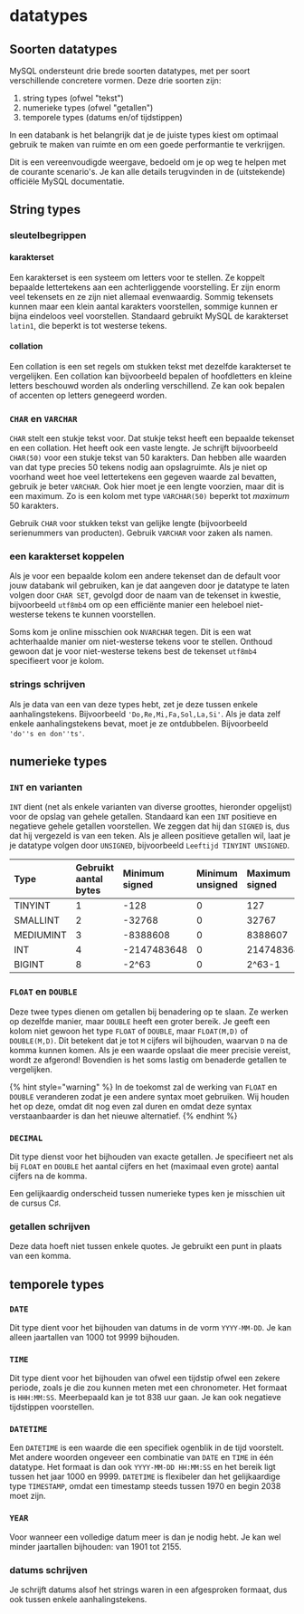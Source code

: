 # datatypes

## Soorten datatypes

MySQL ondersteunt drie brede soorten datatypes, met per soort verschillende concretere vormen. Deze drie soorten zijn:

1. string types \(ofwel "tekst"\)
2. numerieke types \(ofwel "getallen"\)
3. temporele types \(datums en/of tijdstippen\)

In een databank is het belangrijk dat je de juiste types kiest om optimaal gebruik te maken van ruimte en om een goede performantie te verkrijgen.

Dit is een vereenvoudigde weergave, bedoeld om je op weg te helpen met de courante scenario's. Je kan alle details terugvinden in de \(uitstekende\) officiële MySQL documentatie.

## String types

### sleutelbegrippen

#### karakterset

Een karakterset is een systeem om letters voor te stellen. Ze koppelt bepaalde lettertekens aan een achterliggende voorstelling. Er zijn enorm veel tekensets en ze zijn niet allemaal evenwaardig. Sommig tekensets kunnen maar een klein aantal karakters voorstellen, sommige kunnen er bijna eindeloos veel voorstellen. Standaard gebruikt MySQL de karakterset `latin1`, die beperkt is tot westerse tekens.

#### collation

Een collation is een set regels om stukken tekst met dezelfde karakterset te vergelijken. Een collation kan bijvoorbeeld bepalen of hoofdletters en kleine letters beschouwd worden als onderling verschillend. Ze kan ook bepalen of accenten op letters genegeerd worden.

### `CHAR` en `VARCHAR`

`CHAR` stelt een stukje tekst voor. Dat stukje tekst heeft een bepaalde tekenset en een collation. Het heeft ook een vaste lengte. Je schrijft bijvoorbeeld `CHAR(50)` voor een stukje tekst van 50 karakters. Dan hebben alle waarden van dat type precies 50 tekens nodig aan opslagruimte. Als je niet op voorhand weet hoe veel lettertekens een gegeven waarde zal bevatten, gebruik je beter `VARCHAR`. Ook hier moet je een lengte voorzien, maar dit is een maximum. Zo is een kolom met type `VARCHAR(50)` beperkt tot _maximum_ 50 karakters.

Gebruik `CHAR` voor stukken tekst van gelijke lengte \(bijvoorbeeld serienummers van producten\). Gebruik `VARCHAR` voor zaken als namen.

### een karakterset koppelen

Als je voor een bepaalde kolom een andere tekenset dan de default voor jouw databank wil gebruiken, kan je dat aangeven door je datatype te laten volgen door `CHAR SET`, gevolgd door de naam van de tekenset in kwestie, bijvoorbeeld `utf8mb4` om op een efficiënte manier een heleboel niet-westerse tekens te kunnen voorstellen.

Soms kom je online misschien ook `NVARCHAR` tegen. Dit is een wat achterhaalde manier om niet-westerse tekens voor te stellen. Onthoud gewoon dat je voor niet-westerse tekens best de tekenset `utf8mb4` specifieert voor je kolom.

### strings schrijven

Als je data van een van deze types hebt, zet je deze tussen enkele aanhalingstekens. Bijvoorbeeld `'Do,Re,Mi,Fa,Sol,La,Si'`. Als je data zelf enkele aanhalingstekens bevat, moet je ze ontdubbelen. Bijvoorbeeld `'do''s en don''ts'`.

## numerieke types

### `INT` en varianten

`INT` dient \(net als enkele varianten van diverse groottes, hieronder opgelijst\) voor de opslag van gehele getallen. Standaard kan een `INT` positieve en negatieve gehele getallen voorstellen. We zeggen dat hij dan `SIGNED` is, dus dat hij vergezeld is van een teken. Als je alleen positieve getallen wil, laat je je datatype volgen door `UNSIGNED`, bijvoorbeeld `Leeftijd TINYINT UNSIGNED`.

| Type | Gebruikt aantal bytes | Minimum signed | Minimum unsigned | Maximum signed | Maximum unsigned |
| :--- | :--- | :--- | :--- | :--- | :--- |
| TINYINT | 1 | -128 | 0 | 127 | 255 |
| SMALLINT | 2 | -32768 | 0 | 32767 | 65535 |
| MEDIUMINT | 3 | -8388608 | 0 | 8388607 | 16777215 |
| INT | 4 | -2147483648 | 0 | 2147483647 | 4294967295 |
| BIGINT | 8 | -2^63 | 0 | 2^63-1 | 2^64-1 |

### `FLOAT` en `DOUBLE`

Deze twee types dienen om getallen bij benadering op te slaan. Ze werken op dezelfde manier, maar `DOUBLE` heeft een groter bereik. Je geeft een kolom niet gewoon het type `FLOAT` of `DOUBLE`, maar `FLOAT(M,D)` of `DOUBLE(M,D)`. Dit betekent dat je tot `M` cijfers wil bijhouden, waarvan `D` na de komma kunnen komen. Als je een waarde opslaat die meer precisie vereist, wordt ze afgerond! Bovendien is het soms lastig om benaderde getallen te vergelijken.

{% hint style="warning" %}
In de toekomst zal de werking van `FLOAT` en `DOUBLE` veranderen zodat je een andere syntax moet gebruiken. Wij houden het op deze, omdat dit nog even zal duren en omdat deze syntax verstaanbaarder is dan het nieuwe alternatief.
{% endhint %}

### `DECIMAL`

Dit type dienst voor het bijhouden van exacte getallen. Je specifieert net als bij `FLOAT` en `DOUBLE` het aantal cijfers en het \(maximaal even grote\) aantal cijfers na de komma.

Een gelijkaardig onderscheid tussen numerieke types ken je misschien uit de cursus C♯.

### getallen schrijven

Deze data hoeft niet tussen enkele quotes. Je gebruikt een punt in plaats van een komma.

## temporele types

### `DATE`

Dit type dient voor het bijhouden van datums in de vorm `YYYY-MM-DD`. Je kan alleen jaartallen van 1000 tot 9999 bijhouden.

### `TIME`

Dit type dient voor het bijhouden van ofwel een tijdstip ofwel een zekere periode, zoals je die zou kunnen meten met een chronometer. Het formaat is `HHH:MM:SS`. Meerbepaald kan je tot 838 uur gaan. Je kan ook negatieve tijdstippen voorstellen.

### `DATETIME`

Een `DATETIME` is een waarde die een specifiek ogenblik in de tijd voorstelt. Met andere woorden ongeveer een combinatie van `DATE` en `TIME` in één datatype. Het formaat is dan ook `YYYY-MM-DD HH:MM:SS` en het bereik ligt tussen het jaar 1000 en 9999. `DATETIME` is flexibeler dan het gelijkaardige type `TIMESTAMP`, omdat een timestamp steeds tussen 1970 en begin 2038 moet zijn.

### `YEAR`

Voor wanneer een volledige datum meer is dan je nodig hebt. Je kan wel minder jaartallen bijhouden: van 1901 tot 2155.

### datums schrijven

Je schrijft datums alsof het strings waren in een afgesproken formaat, dus ook tussen enkele aanhalingstekens.

